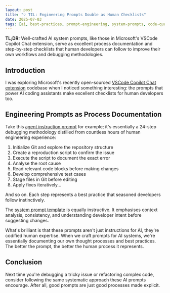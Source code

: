 ```yaml
---
layout: post
title: "💡 TIL: Engineering Prompts Double as Human Checklists"
date: 2025-07-03
tags: [ai, best-practices, prompt-engineering, system-prompts, code-quality, productivity, til, debugging]
---
```


**TL;DR:** Well-crafted AI system prompts, like those in Microsoft's VSCode Copilot Chat extension, serve as excellent process documentation and step-by-step checklists that human developers can follow to improve their own workflows and debugging methodologies.

<!--more-->

## Introduction
I was exploring Microsoft's recently open-sourced [VSCode Copilot Chat extension](https://github.com/microsoft/vscode-copilot-chat/) codebase when I noticed something interesting: the prompts that power AI coding assistants make excellent checklists for human developers too.

## Engineering Prompts as Process Documentation
Take this [agent instruction prompt](https://github.com/microsoft/vscode-copilot-chat/blob/main/src/extension/prompts/node/agent/agentInstructions.tsx#L197) for example; it's essentially a 24-step debugging methodology distilled from countless hours of human engineering experience:

1. Initialize Git and explore the repository structure
2. Create a reproduction script to confirm the issue
3. Execute the script to document the exact error
4. Analyse the root cause
5. Read relevant code blocks before making changes
6. Develop comprehensive test cases
7. Stage files in Git before editing
8. Apply fixes iteratively...

And so on. Each step represents a best practice that seasoned developers follow instinctively.

The [system prompt template](https://github.com/microsoft/vscode-copilot-chat/blob/40d039d8e08c2d17435a2e65846120c394d0727b/src/extension/xtab/common/promptCrafting.ts#L34) is equally instructive. It emphasises context analysis, consistency, and understanding developer intent before suggesting changes.

What's brilliant is that these prompts aren't just instructions for AI, they're codified human expertise. When we craft prompts for AI systems, we're essentially documenting our own thought processes and best practices. The better the prompt, the better the human process it represents.

## Conclusion
Next time you're debugging a tricky issue or refactoring complex code, consider following the same systematic approach these AI prompts encourage. After all, good prompts are just good processes made explicit.
